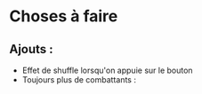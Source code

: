 # Choses à faire

## Ajouts :
+ Effet de shuffle lorsqu'on appuie sur le bouton
+ Toujours plus de combattants :

